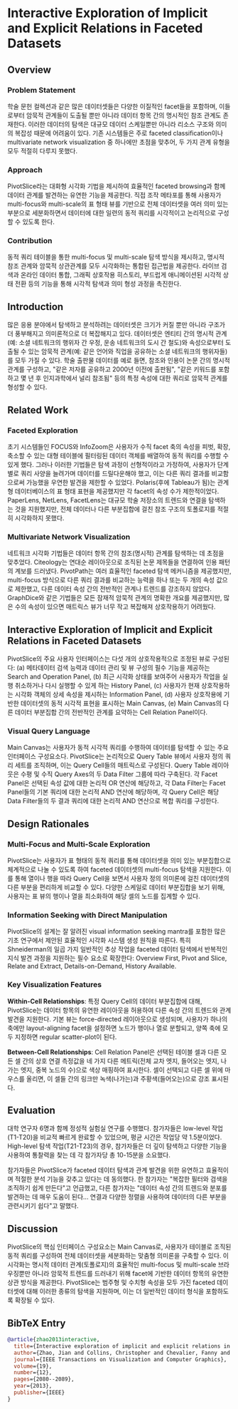 # Interactive Exploration of Implicit and Explicit Relations in Faceted Datasets

## Overview

### Problem Statement
학술 문헌 컬렉션과 같은 많은 데이터셋들은 다양한 이질적인 facet들을 포함하며, 이들로부터 암묵적 관계들이 도출될 뿐만 아니라 데이터 항목 간의 명시적인 참조 관계도 존재한다. 이러한 데이터의 탐색은 대규모 데이터 스케일뿐만 아니라 리소스 구조와 의미의 복잡성 때문에 어려움이 있다. 기존 시스템들은 주로 faceted classification이나 multivariate network visualization 중 하나에만 초점을 맞추어, 두 가지 관계 유형을 모두 적절히 다루지 못했다.

### Approach
PivotSlice라는 대화형 시각화 기법을 제시하여 효율적인 faceted browsing과 함께 데이터 관계를 발견하는 유연한 기능을 제공한다. 직접 조작 메타포를 통해 사용자가 multi-focus와 multi-scale의 표 형태 뷰를 기반으로 전체 데이터셋을 여러 의미 있는 부분으로 세분화하면서 데이터에 대한 일련의 동적 쿼리를 시각적이고 논리적으로 구성할 수 있도록 한다.

### Contribution
동적 쿼리 테이블을 통한 multi-focus 및 multi-scale 탐색 방식을 제시하고, 명시적 참조 관계와 암묵적 상관관계를 모두 시각화하는 통합된 접근법을 제공한다. 라이브 검색과 온라인 데이터 통합, 그래픽 상호작용 히스토리, 부드럽게 애니메이션된 시각적 상태 전환 등의 기능을 통해 시각적 탐색과 의미 형성 과정을 촉진한다.

## Introduction
많은 응용 분야에서 탐색하고 분석하려는 데이터셋은 크기가 커질 뿐만 아니라 구조가 더 풍부해지고 의미론적으로 더 복잡해지고 있다. 데이터셋은 엔티티 간의 명시적 관계(예: 소셜 네트워크의 행위자 간 우정, 운송 네트워크의 도시 간 철도)와 속성으로부터 도출될 수 있는 암묵적 관계(예: 같은 언어와 직업을 공유하는 소셜 네트워크의 행위자들)를 모두 가질 수 있다. 학술 출판물 데이터를 예로 들면, 참조와 인용이 논문 간의 명시적 관계를 구성하고, "같은 저자를 공유하고 2000년 이전에 출판됨", "같은 키워드를 포함하고 몇 년 후 인지과학에서 널리 참조됨" 등의 특정 속성에 대한 쿼리로 암묵적 관계를 형성할 수 있다.

## Related Work
### Faceted Exploration
초기 시스템들인 FOCUS와 InfoZoom은 사용자가 수직 facet 축의 속성을 피벗, 확장, 축소할 수 있는 대형 테이블에 필터링된 데이터 객체를 배열하여 동적 쿼리를 수행할 수 있게 했다. 그러나 이러한 기법들은 탐색 과정이 선형적이라고 가정하여, 사용자가 단계별로 쿼리 사양을 늘려가며 데이터를 드릴다운해야 했고, 이는 다른 쿼리 결과를 비교함으로써 가능했을 우연한 발견을 제한할 수 있었다. Polaris(후에 Tableau가 됨)는 관계형 데이터베이스의 표 형태 표현을 제공했지만 각 facet의 속성 수가 제한적이었다. PaperLens, NetLens, FacetLens는 대규모 학술 저장소의 트렌드와 연결을 탐색하는 것을 지원했지만, 전체 데이터나 다른 부분집합에 걸친 참조 구조의 토폴로지를 적절히 시각화하지 못했다.

### Multivariate Network Visualization
네트워크 시각화 기법들은 데이터 항목 간의 참조(명시적) 관계를 탐색하는 데 초점을 맞추었다. Citeology는 연대순 레이아웃으로 조직된 논문 제목들을 연결하여 인용 패턴의 계보를 드러냈다. PivotPath는 여러 효율적인 faceted 탐색 메커니즘을 제공했지만, multi-focus 방식으로 다른 쿼리 결과를 비교하는 능력을 하나 또는 두 개의 속성 값으로 제한했고, 다른 데이터 속성 간의 전반적인 관계나 트렌드를 강조하지 않았다. GraphDice와 같은 기법들은 모든 잠재적 암묵적 관계의 명확한 개요를 제공했지만, 많은 수의 속성이 있으면 매트릭스 뷰가 너무 작고 복잡해져 상호작용하기 어려웠다.

## Interactive Exploration of Implicit and Explicit Relations in Faceted Datasets
PivotSlice의 주요 사용자 인터페이스는 다섯 개의 상호작용적으로 조정된 뷰로 구성된다: (a) 메타데이터 검색 능력과 데이터 관리 및 뷰 구성의 필수 기능을 제공하는 Search and Operation Panel, (b) 최근 시각화 상태를 보여주어 사용자가 작업을 실행 취소하거나 다시 실행할 수 있게 하는 History Panel, (c) 사용자가 현재 상호작용하는 시각화 객체의 상세 속성을 제시하는 Information Panel, (d) 사용자 상호작용에 기반한 데이터셋의 동적 시각적 표현을 표시하는 Main Canvas, (e) Main Canvas의 다른 데이터 부분집합 간의 전반적인 관계를 요약하는 Cell Relation Panel이다.

### Visual Query Language
Main Canvas는 사용자가 동적 시각적 쿼리를 수행하여 데이터를 탐색할 수 있는 주요 인터페이스 구성요소다. PivotSlice는 논리적으로 Query Table 뷰에서 사용자 정의 쿼리 세트를 조직하며, 이는 Query Cell들의 매트릭스로 구성된다. Query Table 레이아웃은 수평 및 수직 Query Axes의 두 Data Filter 그룹에 따라 구축된다. 각 Facet Panel은 선택된 속성 값에 대한 논리적 OR 연산에 해당하고, 각 Data Filter는 Facet Panel들의 기본 쿼리에 대한 논리적 AND 연산에 해당하며, 각 Query Cell은 해당 Data Filter들의 두 결과 쿼리에 대한 논리적 AND 연산으로 복합 쿼리를 구성한다.

## Design Rationales
### Multi-Focus and Multi-Scale Exploration
PivotSlice는 사용자가 표 형태의 동적 쿼리를 통해 데이터셋을 의미 있는 부분집합으로 체계적으로 나눌 수 있도록 하여 faceted 데이터셋의 multi-focus 탐색을 지원한다. 이를 통해 열이나 행을 따라 Query Cell을 보면서 사용자 정의 의미론에 걸친 데이터셋의 다른 부분을 편리하게 비교할 수 있다. 다양한 스케일로 데이터 부분집합을 보기 위해, 사용자는 표 뷰의 행이나 열을 최소화하여 해당 셀의 노드를 집계할 수 있다.

### Information Seeking with Direct Manipulation
PivotSlice의 설계는 잘 알려진 visual information seeking mantra를 포함한 많은 기초 연구에서 제안된 효율적인 시각화 시스템 생성 원칙을 따른다. 특히 Shneiderman의 일곱 가지 일반적인 추상 작업을 faceted 데이터 탐색에서 반복적인 지식 발견 과정을 지원하는 필수 요소로 확장한다: Overview First, Pivot and Slice, Relate and Extract, Details-on-Demand, History Available.

### Key Visualization Features
**Within-Cell Relationships**: 특정 Query Cell의 데이터 부분집합에 대해, PivotSlice는 데이터 항목의 유연한 레이아웃을 허용하여 다른 속성 간의 트렌드와 관계 발견을 지원한다. 기본 뷰는 force-directed 레이아웃으로 생성되며, 사용자가 하나의 축에만 layout-aligning facet을 설정하면 노드가 행이나 열로 분할되고, 양쪽 축에 모두 지정하면 regular scatter-plot이 된다.

**Between-Cell Relationships**: Cell Relation Panel은 선택된 테이블 셀과 다른 모든 셀 간의 상호 연결 측정값을 네 가지 다른 메트릭(전체 교차 엣지, 들어오는 엣지, 나가는 엣지, 중복 노드의 수)으로 색상 매핑하여 표시한다. 셀이 선택되고 다른 셀 위에 마우스를 올리면, 이 셀들 간의 링크만 녹색(나가는)과 주황색(들어오는)으로 강조 표시된다.

## Evaluation
대학 연구자 6명과 함께 정성적 실험실 연구를 수행했다. 참가자들은 low-level 작업(T1-T20)을 비교적 빠르게 완료할 수 있었으며, 평균 시간은 작업당 약 1.5분이었다. High-level 탐색 작업(T21-T23)의 경우, 참가자들은 더 깊이 탐색하고 다양한 기능을 사용하여 통찰력을 찾는 데 각 참가자당 총 10-15분을 소요했다. 

참가자들은 PivotSlice가 faceted 데이터 탐색과 관계 발견을 위한 유연하고 효율적이며 적절한 분석 기능을 갖추고 있다는 데 동의했다. 한 참가자는 "복잡한 필터와 검색을 조직하기 쉽게 만든다"고 언급했고, 다른 참가자는 "데이터 속성 간의 트렌드와 분포를 발견하는 데 매우 도움이 된다... 연결과 다양한 정렬을 사용하여 데이터의 다른 부분을 관련시키기 쉽다"고 말했다.

## Discussion
PivotSlice의 핵심 인터페이스 구성요소는 Main Canvas로, 사용자가 테이블로 조직된 동적 쿼리를 구성하여 전체 데이터셋을 세분화하는 맞춤형 의미론을 구축할 수 있다. 이 시각화는 명시적 데이터 관계(토폴로지)의 효율적인 multi-focus 및 multi-scale 브라우징뿐만 아니라 암묵적 트렌드를 드러내기 위해 facet에 기반한 데이터 항목의 유연한 상관 방식을 제공한다. PivotSlice는 범주형 및 수치형 속성을 모두 가진 faceted 데이터셋에 대해 이러한 종류의 탐색을 지원하며, 이는 더 일반적인 데이터 형식을 포함하도록 확장될 수 있다.

## BibTeX Entry
```bibtex
@article{zhao2013interactive,
  title={Interactive exploration of implicit and explicit relations in faceted datasets},
  author={Zhao, Jian and Collins, Christopher and Chevalier, Fanny and Balakrishnan, Ravin},
  journal={IEEE Transactions on Visualization and Computer Graphics},
  volume={19},
  number={12},
  pages={2080--2089},
  year={2013},
  publisher={IEEE}
}
```